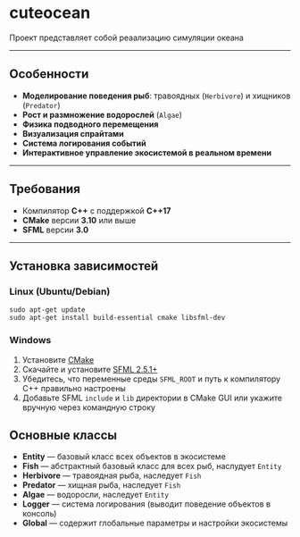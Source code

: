 # cuteocean

Проект представляет собой реаализацию симуляции океана

---

## Особенности

- **Моделирование поведения рыб**: травоядных (`Herbivore`) и хищников (`Predator`)
- **Рост и размножение водорослей** (`Algae`)
- **Физика подводного перемещения**
- **Визуализация спрайтами**
- **Система логирования событий**
- **Интерактивное управление экосистемой в реальном времени**

---

##  Требования

- Компилятор **C++** с поддержкой **C++17**
- **CMake** версии **3.10** или выше
- **SFML** версии **3.0**

---

##  Установка зависимостей

### Linux (Ubuntu/Debian)

```bass
sudo apt-get update
sudo apt-get install build-essential cmake libsfml-dev
```
### Windows

1. Установите [CMake](https://cmake.org/download/)
2. Скачайте и установите [SFML 2.5.1+](https://www.sfml-dev.org/download.php)
3. Убедитесь, что переменные среды `SFML_ROOT` и путь к компилятору C++ правильно настроены
4. Добавьте SFML `include` и `lib` директории в CMake GUI или укажите вручную через командную строку

##  Основные классы

- **Entity** — базовый класс всех объектов в экосистеме
- **Fish** — абстрактный базовый класс для всех рыб, наслудует `Entity`
- **Herbivore** — травоядная рыба, наследует `Fish`
- **Predator** — хищная рыба, наследует `Fish`
- **Algae** — водоросли, наследует `Entity`
- **Logger** — система логирования (выводит поведение объектов в консоль)
- **Global** — содержит глобальные параметры и настройки экосистемы

